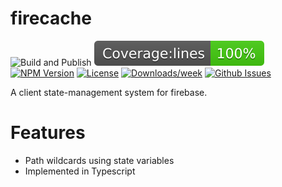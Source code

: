 # firecache
<!-- [START badges] -->
![Build and Publish](https://github.com/benwinding/firecache/workflows/Build%20and%20Publish/badge.svg)
[![Code Coverage](coverage/badge-lines.svg)](./coverage/coverage-summary.json)
[![NPM Version](https://img.shields.io/npm/v/firecache.svg)](https://www.npmjs.com/package/firecache) 
[![License](https://img.shields.io/npm/l/firecache.svg)](https://github.com/benwinding/firecache/blob/master/LICENSE) 
[![Downloads/week](https://img.shields.io/npm/dm/firecache.svg)](https://www.npmjs.com/package/firecache) 
[![Github Issues](https://img.shields.io/github/issues/benwinding/firecache.svg)](https://github.com/benwinding/firecache)
<!-- [END badges] -->

A client state-management system for firebase.

# Features

- Path wildcards using state variables
- Implemented in Typescript


